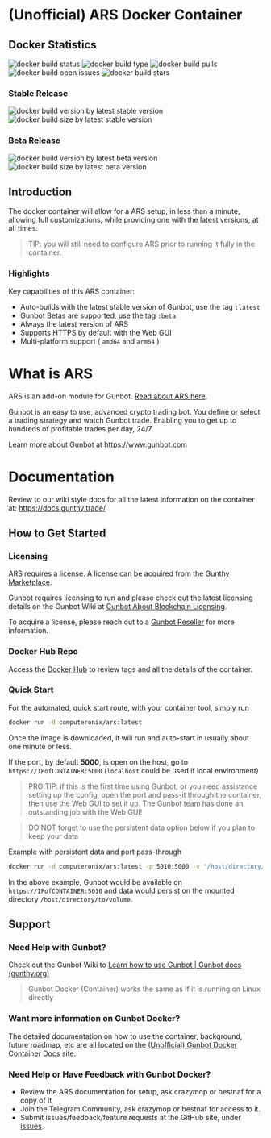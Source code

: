 
  

# (Unofficial) ARS Docker Container

## Docker Statistics

![docker build status](https://img.shields.io/docker/cloud/build/computeronix/ars?style=plastic)
![docker build type](https://img.shields.io/docker/cloud/automated/computeronix/ars?style=plastic)
![docker build pulls](https://img.shields.io/docker/pulls/computeronix/ars?style=plastic)
![docker build open issues](https://img.shields.io/github/issues/computeronix/docker-ars?style=plastic)
![docker build stars](https://img.shields.io/docker/stars/computeronix/ars?style=plastic)

### Stable Release 
![docker build version by latest stable version](https://img.shields.io/docker/v/computeronix/ars/latest?style=plastic)
![docker build size by latest stable version](https://img.shields.io/docker/image-size/computeronix/ars/latest?style=plastic)  

### Beta Release
![docker build version by latest beta version](https://img.shields.io/docker/v/computeronix/ars/beta?style=plastic)
![docker build size by latest beta version](https://img.shields.io/docker/image-size/computeronix/ars/beta?style=plastic)

## Introduction

The docker container will allow for a ARS setup, in less than a minute, allowing full customizations, while providing one with the latest versions, at all times.

>TIP: you will still need to configure ARS prior to running it fully in the container.

### Highlights

Key capabilities of this ARS container:

- Auto-builds with the latest stable version of Gunbot, use the tag `:latest`
- Gunbot Betas are supported, use the tag `:beta`
- Always the latest version of ARS
- Supports HTTPS by default with the Web GUI
- Multi-platform support ( `amd64` and `arm64` )

# What is ARS
ARS is an add-on module for Gunbot. [Read about ARS here](https://marketplace.gunthy.io/for-gunbot-market-maker/ars-intelligent-trend-algo).

Gunbot is an easy to use, advanced crypto trading bot. You define or select a trading strategy and watch Gunbot trade. Enabling you to get up to hundreds of profitable trades per day, 24/7.

Learn more about Gunbot at https://www.gunbot.com

# Documentation
Review to our wiki style docs for all the latest information on the container at: https://docs.gunthy.trade/

## How to Get Started

### Licensing
ARS requires a license. A license can be acquired from the [Gunthy Marketplace](https://marketplace.gunthy.io/for-gunbot-market-maker/ars-intelligent-trend-algo).

Gunbot requires licensing to run and please check out the latest licensing details on the Gunbot Wiki at [Gunbot About Blockchain Licensing](https://wiki.gunthy.org/about/system-requirements/license-info#blockchain-based-license-system).

To acquire a license, please reach out to a [Gunbot Reseller](https://gunthy.org/resellers/) for more information.

### Docker Hub Repo
Access the [Docker Hub](https://hub.docker.com/r/computeronix/ars) to review tags and all the details of the container.

### Quick Start
For the automated, quick start route, with your container tool, simply run
```bash
docker run -d computeronix/ars:latest
```

Once the image is downloaded, it will run and auto-start in usually about one minute or less.

If the port, by default **5000**, is open on the host, go to `https://IPofCONTAINER:5000` (`localhost` could be used if local environment)

> PRO TIP: if this is the first time using Gunbot, or you need assistance setting up the config, open the port and pass-it through the container, then use the Web GUI to set it up. The Gunbot team has done an outstanding job with the Web GUI!  
  
> DO NOT forget to use the persistent data option below if you plan to keep your data

Example with persistent data and port pass-through
```bash
docker run -d computeronix/ars:latest -p 5010:5000 -v "/host/directory/to/volume:/mnt/gunbot"
```
In the above example, Gunbot would be available on `https://IPofCONTAINER:5010` and data would persist on the mounted directory `/host/directory/to/volume`.

## Support

### Need Help with Gunbot?

Check out the Gunbot Wiki to [Learn how to use Gunbot | Gunbot docs (gunthy.org)](https://wiki.gunthy.org/)

>Gunbot Docker (Container) works the same as if it is running on Linux directly

### Want more information on Gunbot Docker?
The detailed documentation on how to use the container, background, future roadmap, etc are all located on the [(Unofficial) Gunbot Docker Container Docs](https://docs.gunthy.trade/) site.

### Need Help or Have Feedback with Gunbot Docker?

 - Review the ARS documentation for setup, ask crazymop or bestnaf for a copy of it
 - Join the Telegram Community, ask crazymop or bestnaf for access to it.
 - Submit issues/feedback/feature requests at the GitHub site, under [issues](https://github.com/computeronix/docker-ars/issues).
